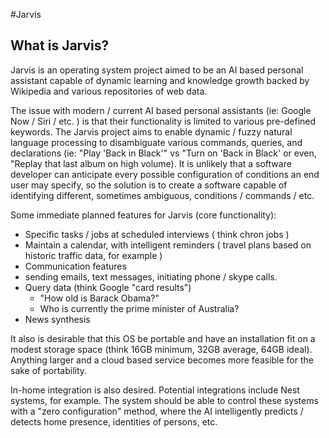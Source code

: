 #Jarvis
## What is Jarvis?
Jarvis is an operating system project aimed to be an AI based personal assistant capable of dynamic learning and knowledge growth backed by Wikipedia and various repositories of web data.

The issue with modern / current AI based personal assistants (ie: Google Now / Siri / etc. ) is that their functionality is limited to various pre-defined keywords. The Jarvis project aims to enable dynamic / fuzzy natural language processing to disambiguate various commands, queries, and declarations (ie: "Play 'Back in Black'" vs "Turn on 'Back in Black' or even, "Replay that last album on high volume). It is unlikely that a software developer can anticipate every possible configuration of conditions an end user may specify, so the solution is to create a software capable of identifying different, sometimes ambiguous, conditions / commands / etc.

Some immediate planned features for Jarvis (core functionality):

- Specific tasks / jobs at scheduled interviews ( think chron jobs )
- Maintain a calendar, with intelligent reminders ( travel plans based on historic traffic data, for example )
- Communication features
 - sending emails, text messages, initiating phone / skype calls.
- Query data (think Google "card results")
	- "How old is Barack Obama?"
	- Who is currently the prime minister of Australia?
- News synthesis

It also is desirable that this OS be portable and have an installation fit on a modest storage space (think 16GB minimum, 32GB average, 64GB ideal). Anything larger and a cloud based service becomes more feasible for the sake of portability.

In-home integration is also desired. Potential integrations include Nest systems, for example. The system should be able to control these systems with a "zero configuration" method, where the AI intelligently predicts / detects home presence, identities of persons, etc.
